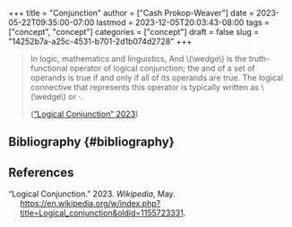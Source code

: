 +++
title = "Conjunction"
author = ["Cash Prokop-Weaver"]
date = 2023-05-22T09:35:00-07:00
lastmod = 2023-12-05T20:03:43-08:00
tags = ["concept", "concept"]
categories = ["concept"]
draft = false
slug = "14252b7a-a25c-4531-b701-2d1b074d2728"
+++

> In logic, mathematics and linguistics, And \\(\wedge\\) is the truth-functional operator of logical conjunction; the and of a set of operands is true if and only if all of its operands are true. The logical connective that represents this operator is typically written as \\(\wedge\\) or ⋅.
>
> (<a href="#citeproc_bib_item_1">“Logical Conjunction” 2023</a>)


## Bibliography {#bibliography}

## References

<style>.csl-entry{text-indent: -1.5em; margin-left: 1.5em;}</style><div class="csl-bib-body">
  <div class="csl-entry"><a id="citeproc_bib_item_1"></a>“Logical Conjunction.” 2023. <i>Wikipedia</i>, May. <a href="https://en.wikipedia.org/w/index.php?title=Logical_conjunction&oldid=1155723331">https://en.wikipedia.org/w/index.php?title=Logical_conjunction&#38;oldid=1155723331</a>.</div>
</div>

